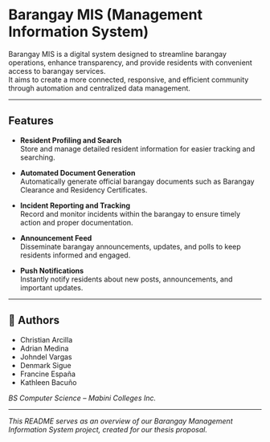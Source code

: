# Barangay MIS (Management Information System)

Barangay MIS is a digital system designed to streamline barangay operations, enhance transparency, and provide residents with convenient access to barangay services.  
It aims to create a more connected, responsive, and efficient community through automation and centralized data management.

---

## Features

- **Resident Profiling and Search**  
  Store and manage detailed resident information for easier tracking and searching.

- **Automated Document Generation**  
  Automatically generate official barangay documents such as Barangay Clearance and Residency Certificates.

- **Incident Reporting and Tracking**  
  Record and monitor incidents within the barangay to ensure timely action and proper documentation.

- **Announcement Feed**  
  Disseminate barangay announcements, updates, and polls to keep residents informed and engaged.

- **Push Notifications**  
  Instantly notify residents about new posts, announcements, and important updates.

---

## 👥 Authors

- Christian Arcilla
- Adrian Medina  
- Johndel Vargas  
- Denmark Sigue  
- Francine España  
- Kathleen Bacuño  

*BS Computer Science – Mabini Colleges Inc.*

---
*This README serves as an overview of our Barangay Management Information System project, created for our thesis proposal.*
